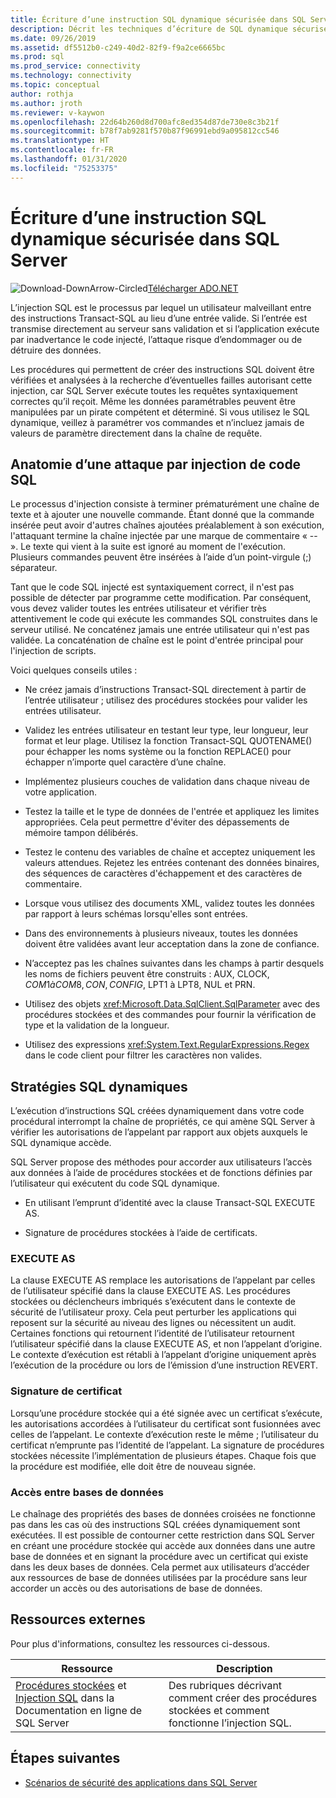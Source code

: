 ```yaml
---
title: Écriture d’une instruction SQL dynamique sécurisée dans SQL Server
description: Décrit les techniques d’écriture de SQL dynamique sécurisé à l’aide de procédures stockées.
ms.date: 09/26/2019
ms.assetid: df5512b0-c249-40d2-82f9-f9a2ce6665bc
ms.prod: sql
ms.prod_service: connectivity
ms.technology: connectivity
ms.topic: conceptual
author: rothja
ms.author: jroth
ms.reviewer: v-kaywon
ms.openlocfilehash: 22d64b260d8d700afc8ed354d87de730e8c3b21f
ms.sourcegitcommit: b78f7ab9281f570b87f96991ebd9a095812cc546
ms.translationtype: HT
ms.contentlocale: fr-FR
ms.lasthandoff: 01/31/2020
ms.locfileid: "75253375"
---
```

# <a name="writing-secure-dynamic-sql-in-sql-server"></a>Écriture d’une instruction SQL dynamique sécurisée dans SQL Server

![Download-DownArrow-Circled](../../../ssdt/media/download.png)[Télécharger ADO.NET](../../sql-connection-libraries.md#anchor-20-drivers-relational-access)

L’injection SQL est le processus par lequel un utilisateur malveillant entre des instructions Transact-SQL au lieu d’une entrée valide. Si l’entrée est transmise directement au serveur sans validation et si l’application exécute par inadvertance le code injecté, l’attaque risque d’endommager ou de détruire des données.  
  
Les procédures qui permettent de créer des instructions SQL doivent être vérifiées et analysées à la recherche d’éventuelles failles autorisant cette injection, car SQL Server exécute toutes les requêtes syntaxiquement correctes qu’il reçoit. Même les données paramétrables peuvent être manipulées par un pirate compétent et déterminé. Si vous utilisez le SQL dynamique, veillez à paramétrer vos commandes et n’incluez jamais de valeurs de paramètre directement dans la chaîne de requête.  
  
## <a name="anatomy-of-a-sql-injection-attack"></a>Anatomie d’une attaque par injection de code SQL  
Le processus d'injection consiste à terminer prématurément une chaîne de texte et à ajouter une nouvelle commande. Étant donné que la commande insérée peut avoir d'autres chaînes ajoutées préalablement à son exécution, l'attaquant termine la chaîne injectée par une marque de commentaire « -- ». Le texte qui vient à la suite est ignoré au moment de l'exécution. Plusieurs commandes peuvent être insérées à l’aide d’un point-virgule (;) séparateur.  
  
Tant que le code SQL injecté est syntaxiquement correct, il n'est pas possible de détecter par programme cette modification. Par conséquent, vous devez valider toutes les entrées utilisateur et vérifier très attentivement le code qui exécute les commandes SQL construites dans le serveur utilisé. Ne concaténez jamais une entrée utilisateur qui n'est pas validée. La concaténation de chaîne est le point d'entrée principal pour l'injection de scripts.  
  
Voici quelques conseils utiles :  
  
- Ne créez jamais d’instructions Transact-SQL directement à partir de l’entrée utilisateur ; utilisez des procédures stockées pour valider les entrées utilisateur.  
  
- Validez les entrées utilisateur en testant leur type, leur longueur, leur format et leur plage. Utilisez la fonction Transact-SQL QUOTENAME() pour échapper les noms système ou la fonction REPLACE() pour échapper n’importe quel caractère d’une chaîne.  
  
- Implémentez plusieurs couches de validation dans chaque niveau de votre application.  
  
- Testez la taille et le type de données de l'entrée et appliquez les limites appropriées. Cela peut permettre d'éviter des dépassements de mémoire tampon délibérés.  
  
- Testez le contenu des variables de chaîne et acceptez uniquement les valeurs attendues. Rejetez les entrées contenant des données binaires, des séquences de caractères d'échappement et des caractères de commentaire.  
  
- Lorsque vous utilisez des documents XML, validez toutes les données par rapport à leurs schémas lorsqu'elles sont entrées.  
  
- Dans des environnements à plusieurs niveaux, toutes les données doivent être validées avant leur acceptation dans la zone de confiance.  
  
- N’acceptez pas les chaînes suivantes dans les champs à partir desquels les noms de fichiers peuvent être construits : AUX, CLOCK$, COM1 à COM8, CON, CONFIG$, LPT1 à LPT8, NUL et PRN.  
  
- Utilisez des objets <xref:Microsoft.Data.SqlClient.SqlParameter> avec des procédures stockées et des commandes pour fournir la vérification de type et la validation de la longueur.  
  
- Utilisez des expressions <xref:System.Text.RegularExpressions.Regex> dans le code client pour filtrer les caractères non valides.  
  
## <a name="dynamic-sql-strategies"></a>Stratégies SQL dynamiques  
L’exécution d’instructions SQL créées dynamiquement dans votre code procédural interrompt la chaîne de propriétés, ce qui amène SQL Server à vérifier les autorisations de l’appelant par rapport aux objets auxquels le SQL dynamique accède.  
  
SQL Server propose des méthodes pour accorder aux utilisateurs l’accès aux données à l’aide de procédures stockées et de fonctions définies par l’utilisateur qui exécutent du code SQL dynamique.  
  
- En utilisant l’emprunt d’identité avec la clause Transact-SQL EXECUTE AS.  
  
- Signature de procédures stockées à l’aide de certificats.  
  
### <a name="execute-as"></a>EXECUTE AS  
La clause EXECUTE AS remplace les autorisations de l’appelant par celles de l’utilisateur spécifié dans la clause EXECUTE AS. Les procédures stockées ou déclencheurs imbriqués s’exécutent dans le contexte de sécurité de l’utilisateur proxy. Cela peut perturber les applications qui reposent sur la sécurité au niveau des lignes ou nécessitent un audit. Certaines fonctions qui retournent l’identité de l’utilisateur retournent l’utilisateur spécifié dans la clause EXECUTE AS, et non l’appelant d’origine. Le contexte d’exécution est rétabli à l’appelant d’origine uniquement après l’exécution de la procédure ou lors de l’émission d’une instruction REVERT.  
  
### <a name="certificate-signing"></a>Signature de certificat  
Lorsqu’une procédure stockée qui a été signée avec un certificat s’exécute, les autorisations accordées à l’utilisateur du certificat sont fusionnées avec celles de l’appelant. Le contexte d’exécution reste le même ; l’utilisateur du certificat n’emprunte pas l’identité de l’appelant. La signature de procédures stockées nécessite l’implémentation de plusieurs étapes. Chaque fois que la procédure est modifiée, elle doit être de nouveau signée.  
  
### <a name="cross-database-access"></a>Accès entre bases de données  
Le chaînage des propriétés des bases de données croisées ne fonctionne pas dans les cas où des instructions SQL créées dynamiquement sont exécutées. Il est possible de contourner cette restriction dans SQL Server en créant une procédure stockée qui accède aux données dans une autre base de données et en signant la procédure avec un certificat qui existe dans les deux bases de données. Cela permet aux utilisateurs d’accéder aux ressources de base de données utilisées par la procédure sans leur accorder un accès ou des autorisations de base de données.  
  
## <a name="external-resources"></a>Ressources externes  
Pour plus d'informations, consultez les ressources ci-dessous.  
  
|Ressource|Description|  
|--------------|-----------------|  
|[Procédures stockées](../../../relational-databases/stored-procedures/stored-procedures-database-engine.md) et [Injection SQL](../../../relational-databases/security/sql-injection.md) dans la Documentation en ligne de SQL Server|Des rubriques décrivant comment créer des procédures stockées et comment fonctionne l’injection SQL.|  
  
## <a name="next-steps"></a>Étapes suivantes
- [Scénarios de sécurité des applications dans SQL Server](application-security-scenarios-sql-server.md)
